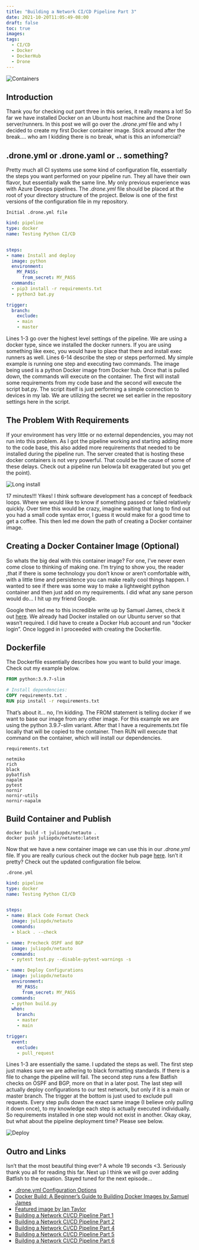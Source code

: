 ```yaml
---
title: "Building a Network CI/CD Pipeline Part 3"
date: 2021-10-20T11:05:49-08:00
draft: false
toc: true
images:
tags:
  - CI/CD
  - Docker
  - DockerHub
  - Drone
---
```


![Containers](/blog/images/ian-taylor.jpg)

## Introduction

Thank you for checking out part three in this series, it really means a lot! So far we have installed Docker on an Ubuntu host machine and the Drone server/runners. In this post we will go over the *.drone.yml* file and why I decided to create my first Docker container image. Stick around after the break…. who am I kidding there is no break, what is this an infomercial?

## .drone.yml or .drone.yaml or .. something?

Pretty much all CI systems use some kind of configuration file, essentially the steps you want performed on your pipeline run. They all have their own flavor, but essentially walk the same line. My only previous experience was with Azure Devops pipelines. The *.drone.yml* file should be placed at the root of your directory structure of the project. Below is one of the first versions of the configuration file in my repository.

`Initial .drone.yml file`

```yaml
kind: pipeline
type: docker
name: Testing Python CI/CD


steps:
- name: Install and deploy
  image: python
  environment:
    MY_PASS:
      from_secret: MY_PASS
  commands:
  - pip3 install -r requirements.txt
  - python3 bat.py

trigger:
  branch:
    exclude:
    - main
    - master
```

Lines 1-3 go over the highest level settings of the pipeline. We are using a docker type, since we installed the docker runners. If you are using something like exec, you would have to place that there and install exec runners as well. Lines 6-14 describe the step or steps performed. My simple example is running one step and executing two commands. The image being used is a python Docker image from Docker hub. Once that is pulled down, the commands will execute on the container. The first will install some requirements from my code base and the second will execute the script bat.py. The script itself is just performing a simple connection to devices in my lab. We are utilizing the secret we set earlier in the repository settings here in the script.

## The Problem With Requirements

If your environment has very little or no external dependencies, you may not run into this problem. As I got the pipeline working and starting adding more to the code base, this also added more requirements that needed to be installed during the pipeline run. The server created that is hosting these docker containers is not very powerful. That could be the cause of some of these delays. Check out a pipeline run below(a bit exaggerated but you get the point).

![Long install](/blog/images/long-install.png)

17 minutes!!! Yikes! I think software development has a concept of feedback loops. Where we would like to know if something passed or failed relatively quickly. Over time this would be crazy, imagine waiting that long to find out you had a small code syntax error, I guess it would make for a good time to get a coffee. This then led me down the path of creating a Docker container image.

## Creating a Docker Container Image (Optional)

So whats the big deal with this container image? For one, I’ve never even come close to thinking of making one. I’m trying to show you, the reader ,that if there is some technology you don’t know or aren’t comfortable with, with a little time and persistence you can make really cool things happen. I wanted to see if there was some way to make a lightweight python container and then just add on my requirements. I did what any sane person would do… I hit up my friend Google.

Google then led me to this incredible write up by Samuel James, check it out [here](https://stackify.com/docker-build-a-beginners-guide-to-building-docker-images/). We already had Docker installed on our Ubuntu server so that wasn’t required. I did have to create a Docker Hub account and run “docker login”. Once logged in I proceeded with creating the Dockerfile.

## Dockerfile

The Dockerfile essentially describes how you want to build your image. Check out my example below.

```dockerfile
FROM python:3.9.7-slim

# Install dependencies:
COPY requirements.txt .
RUN pip install -r requirements.txt
```

That’s about it… no, I’m kidding. The FROM statement is telling docker if we want to base our image from any other image. For this example we are using the python 3.9.7-slim variant. After that I have a requirements.txt file locally that will be copied to the container. Then RUN will execute that command on the container, which will install our dependencies.

`requirements.txt`

```text
netmiko
rich
black
pybatfish
napalm
pytest
nornir
nornir-utils
nornir-napalm
```

## Build Container and Publish

```shell
docker build -t juliopdx/netauto .
docker push juliopdx/netauto:latest
```

Now that we have a new container image we can use this in our *.drone.yml* file. If you are really curious check out the docker hub page [here](https://hub.docker.com/r/juliopdx/netauto). Isn’t it pretty? Check out the updated configuration file below.

`.drone.yml`

```yaml
kind: pipeline
type: docker
name: Testing Python CI/CD


steps:
- name: Black Code Format Check
  image: juliopdx/netauto
  commands:
  - black . --check

- name: Precheck OSPF and BGP
  image: juliopdx/netauto
  commands:
  - pytest test.py --disable-pytest-warnings -s

- name: Deploy Configurations
  image: juliopdx/netauto
  environment:
    MY_PASS:
      from_secret: MY_PASS
  commands:
  - python build.py
  when:
    branch:
    - master
    - main

trigger:
  event:
    exclude:
    - pull_request
```

Lines 1-3 are essentially the same. I updated the steps as well. The first step just makes sure we are adhering to black formatting standards. If there is a file to change the pipeline will fail. The second step runs a few Batfish checks on OSPF and BGP, more on that in a later post. The last step will actually deploy configurations to our test network, but only if it is a main or master branch. The trigger at the bottom is just used to exclude pull requests. Every step pulls down the exact same image (I believe only pulling it down once), to my knowledge each step is actually executed individually. So requirements installed in one step would not exist in another. Okay okay, but what about the pipeline deployment time? Please see below.

![Deploy](/blog/images/deploy.png)

## Outro and Links

Isn’t that the most beautiful thing ever? A whole 19 seconds <3. Seriously thank you all for reading this far. Next up I think we will go over adding Batfish to the equation. Stayed tuned for the next episode…

- [.drone.yml Configuration Options](https://docs.drone.io/pipeline/docker/syntax/)
- [Docker Build: A Beginner’s Guide to Building Docker Images by Samuel James](https://stackify.com/docker-build-a-beginners-guide-to-building-docker-images/)
- [Featured image by Ian Taylor](https://unsplash.com/photos/jOqJbvo1P9g)
- [Building a Network CI/CD Pipeline Part 1](https://juliopdx.com/2021/10/20/building-a-network-ci/cd-pipeline-part-1/)
- [Building a Network CI/CD Pipeline Part 2](https://juliopdx.com/2021/10/20/building-a-network-ci/cd-pipeline-part-2/)
- [Building a Network Ci/CD Pipeline Part 4](https://juliopdx.com/2021/10/31/building-a-network-ci/cd-pipeline-part-4/)
- [Building a Network CI/CD Pipeline Part 5](https://juliopdx.com/2021/11/08/building-a-network-ci/cd-pipeline-part-5/)
- [Building a Network CI/CD Pipeline Part 6](https://juliopdx.com/2021/11/12/building-a-network-ci/cd-pipeline-part-6/)
